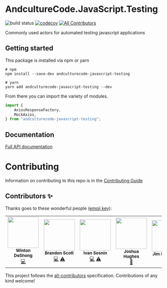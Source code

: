# AndcultureCode.JavaScript.Testing

![build status](https://github.com/AndcultureCode/AndcultureCode.JavaScript.Testing/actions/workflows/build.yaml/badge.svg)
[![codecov](https://codecov.io/gh/AndcultureCode/AndcultureCode.JavaScript.Testing/branch/main/graph/badge.svg)](https://codecov.io/gh/AndcultureCode/AndcultureCode.JavaScript.Testing)<!-- ALL-CONTRIBUTORS-BADGE:START - Do not remove or modify this section -->
[![All Contributors](https://img.shields.io/badge/all_contributors-6-orange.svg?style=flat-square)](#contributors-)

<!-- ALL-CONTRIBUTORS-BADGE:END -->

Commonly used actors for automated testing javascript applications

## Getting started

This package is installed via npm or yarn

```shell
# npm
npm install --save-dev andculturecode-javascript-testing

# yarn
yarn add andculturecode-javascript-testing --dev
```

From there you can import the variety of modules.

```typescript
import {
    AxiosResponseFactory,
    MockAxios,
} from "andculturecode-javascript-testing";
```

## Documentation

[Full API documentation](docs/README.md)

# Contributing

Information on contributing to this repo is in the [Contributing Guide](CONTRIBUTING.md)

## Contributors ✨

Thanks goes to these wonderful people ([emoji key](https://allcontributors.org/docs/en/emoji-key)):

<!-- ALL-CONTRIBUTORS-LIST:START - Do not remove or modify this section -->
<!-- prettier-ignore-start -->
<!-- markdownlint-disable -->
<table>
  <tr>
    <td align="center"><a href="http://www.winton.me/"><img src="https://avatars.githubusercontent.com/u/48424?v=4?s=100" width="100px;" alt=""/><br /><sub><b>Winton DeShong</b></sub></a><br /><a href="https://github.com/AndcultureCode/AndcultureCode.JavaScript.Testing/commits?author=wintondeshong" title="Code">💻</a></td>
    <td align="center"><a href="https://github.com/brandongregoryscott"><img src="https://avatars.githubusercontent.com/u/11774799?v=4?s=100" width="100px;" alt=""/><br /><sub><b>Brandon Scott</b></sub></a><br /><a href="https://github.com/AndcultureCode/AndcultureCode.JavaScript.Testing/commits?author=brandongregoryscott" title="Code">💻</a> <a href="https://github.com/AndcultureCode/AndcultureCode.JavaScript.Testing/commits?author=brandongregoryscott" title="Tests">⚠️</a></td>
    <td align="center"><a href="https://github.com/vansosnin"><img src="https://avatars.githubusercontent.com/u/8207551?v=4?s=100" width="100px;" alt=""/><br /><sub><b>Ivan Sosnin</b></sub></a><br /><a href="https://github.com/AndcultureCode/AndcultureCode.JavaScript.Testing/commits?author=vansosnin" title="Code">💻</a> <a href="https://github.com/AndcultureCode/AndcultureCode.JavaScript.Testing/commits?author=vansosnin" title="Tests">⚠️</a></td>
    <td align="center"><a href="https://github.com/jhugs"><img src="https://avatars.githubusercontent.com/u/14300627?v=4?s=100" width="100px;" alt=""/><br /><sub><b>Joshua Hughes</b></sub></a><br /><a href="https://github.com/AndcultureCode/AndcultureCode.JavaScript.Testing/pulls?q=is%3Apr+reviewed-by%3Ajhugs" title="Reviewed Pull Requests">👀</a></td>
    <td align="center"><a href="https://github.com/jstevenson"><img src="https://avatars.githubusercontent.com/u/91424?v=4?s=100" width="100px;" alt=""/><br /><sub><b>Jim Stevenson</b></sub></a><br /><a href="https://github.com/AndcultureCode/AndcultureCode.JavaScript.Testing/pulls?q=is%3Apr+reviewed-by%3Ajstevenson" title="Reviewed Pull Requests">👀</a></td>
    <td align="center"><a href="http://resume.dylanjustice.com"><img src="https://avatars.githubusercontent.com/u/22502365?v=4?s=100" width="100px;" alt=""/><br /><sub><b>Dylan Justice</b></sub></a><br /><a href="https://github.com/AndcultureCode/AndcultureCode.JavaScript.Testing/pulls?q=is%3Apr+reviewed-by%3Adylanjustice" title="Reviewed Pull Requests">👀</a></td>
  </tr>
</table>

<!-- markdownlint-restore -->
<!-- prettier-ignore-end -->

<!-- ALL-CONTRIBUTORS-LIST:END -->

This project follows the [all-contributors](https://github.com/all-contributors/all-contributors) specification. Contributions of any kind welcome!
